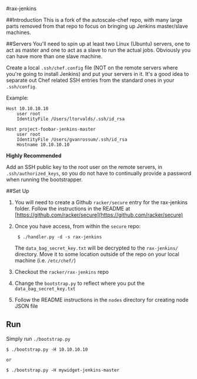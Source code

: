 #rax-jenkins

##Introduction
This is a fork of the autoscale-chef repo, with many large parts removed from that repo to focus on bringing up Jenkins master/slave machines.

##Servers
You'll need to spin up at least two Linux (Ubuntu) servers, one to act as master and one to act as a slave to run the actual jobs.  Obviously you can have more than one slave machine.

Create a local `.ssh/chef.config` file (NOT on the remote servers where you're going to install Jenkins) and put your servers in it.  It's a good idea to separate out Chef related SSH entries from the standard ones in your `.ssh/config`.

Example:

	Host 10.10.10.10
		user root
		IdentityFile /Users/ltorvalds/.ssh/id_rsa
		
	Host project-foobar-jenkins-master
		user root
		IdentityFile /Users/gvanrossum/.ssh/id_rsa
		Hostname 10.10.10.10

**Highly Recommended**

Add an SSH public key to the root user on the remote servers, in `.ssh/authorized_keys`, so you do not have to continually provide a password when running the bootstrapper.

##Set Up
1. You will need to create a Github `racker/secure` entry for the rax-jenkins folder.  Follow the instructions in the README at [https://github.com/racker/secure](https://github.com/racker/secure)

2. Once you have access, from within the `secure` repo:

		$ ./handler.py -d -s rax-jenkins
		
	The `data_bag_secret_key.txt` will be decrypted to the `rax-jenkins/` directory.  Move it to some location outside of the repo on your local machine (i.e. `/etc/chef/`)

3. Checkout the `racker/rax-jenkins` repo

4. Change the `bootstrap.py` to reflect where you put the `data_bag_secret_key.txt`

5. Follow the README instructions in the `nodes` directory for creating node JSON file

## Run
Simply run `./bootstrap.py`

	$ ./bootstrap.py -H 10.10.10.10
	
	or
	
	$ ./bootstrap.py -H mywidget-jenkins-master








